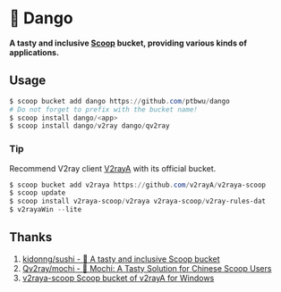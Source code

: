 # 🍡  Dango

**A tasty and inclusive [Scoop](https://scoop-docs.now.sh/) bucket, providing various kinds of applications.**

## Usage

```powershell
$ scoop bucket add dango https://github.com/ptbwu/dango
# Do not forget to prefix with the bucket name!
$ scoop install dango/<app>
$ scoop install dango/v2ray dango/qv2ray
```

### Tip

Recommend V2ray client [V2rayA](https://v2raya.org/docs/prologue/installation/windows/) with its official bucket.

```powershell
$ scoop bucket add v2raya https://github.com/v2rayA/v2raya-scoop
$ scoop update
$ scoop install v2raya-scoop/v2raya v2raya-scoop/v2ray-rules-dat
$ v2rayaWin --lite
```

## Thanks

1. [kidonng/sushi - 🍣 A tasty and inclusive Scoop bucket](https://github.com/kidonng/sushi)
2. [Qv2ray/mochi - 🍡 Mochi: A Tasty Solution for Chinese Scoop Users](https://github.com/Qv2ray/mochi)
3. [v2raya-scoop Scoop bucket of v2rayA for Windows](https://github.com/v2rayA/v2raya-scoop)
